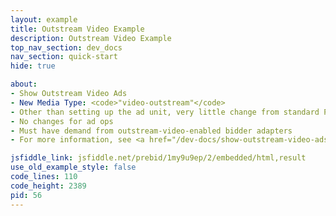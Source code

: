 ```yaml
---
layout: example
title: Outstream Video Example
description: Outstream Video Example
top_nav_section: dev_docs
nav_section: quick-start
hide: true

about:
- Show Outstream Video Ads
- New Media Type: <code>"video-outstream"</code>
- Other than setting up the ad unit, very little change from standard Prebid for engineering
- No changes for ad ops
- Must have demand from outstream-video-enabled bidder adapters
- For more information, see <a href="/dev-docs/show-outstream-video-ads.html">Show Outstream Video Ads</a>

jsfiddle_link: jsfiddle.net/prebid/1my9u9ep/2/embedded/html,result
use_old_example_style: false
code_lines: 110
code_height: 2389
pid: 56
---
```

